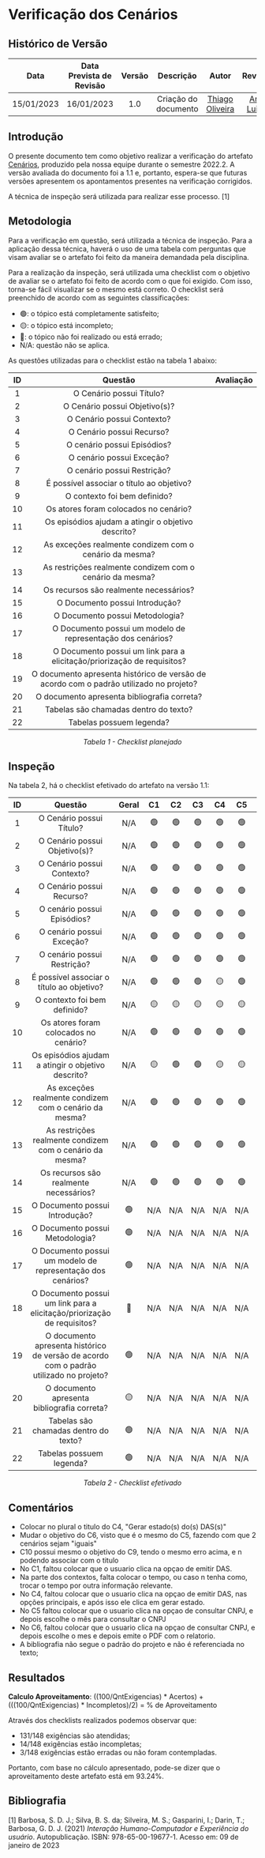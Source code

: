 # Verificação dos Cenários
## <a>Histórico de Versão</a>
|    Data    | Data Prevista de Revisão | Versão |      Descrição       |                     Autor                      |                  Revisor                   |
| :--------: | :----------------------: | :----: | :------------------: | :--------------------------------------------: | :----------------------------------------: |
| 15/01/2023 |        16/01/2023        |  1.0   | Criação do documento | [Thiago Oliveira](https://github.com/Thiab394) | [Ana Luiza](https://github.com/AnHoff) |

## <a>Introdução</a>
O presente documento tem como objetivo realizar a verificação do artefato [Cenários](../../../Tarefas/Cenario.md), produzido pela nossa equipe durante o semestre 2022.2. A versão avaliada do documento foi a 1.1 e, portanto, espera-se que futuras versões apresentem os apontamentos presentes na verificação corrigidos.

A técnica de inspeção será utilizada para realizar esse processo. [1]

## <a>Metodologia</a>
Para a verificação em questão, será utilizada a técnica de inspeção. Para a aplicação dessa técnica, haverá o uso de uma tabela com perguntas que visam avaliar se o artefato foi feito da maneira demandada pela disciplina. 

Para a realização da inspeção, será utilizada uma checklist com o objetivo de avaliar se o artefato foi feito de acordo com o que foi exigido. Com isso, torna-se fácil visualizar se o mesmo está correto. O checklist será preenchido de acordo com as seguintes classificações:

* 🟢: o tópico está completamente satisfeito;
* 🟡: o tópico está incompleto;
* 🔴: o tópico não foi realizado ou está errado;
* N/A: questão não se aplica.

As questões utilizadas para o checklist estão na tabela 1 abaixo:

<center>
  
|  ID   |                           Questão                           | Avaliação |
| :---: | :---------------------------------------------------------: | :---: | 
|   1   |                  O Cenário possui Título?                   | 
|   2   |                O Cenário possui Objetivo(s)?                | 
|   3   |                 O Cenário possui Contexto?                  |  
|   4   |                  O Cenário possui Recurso?                  |  
|   5   |                 O cenário possui Episódios?                 |  
|   6   |                  O cenário possui Exceção?                  |  
|   7   |                  O cenário possui Restrição?                |  
|   8   |          É possível associar o título ao objetivo?          |  
|   9   |                O contexto foi bem definido?                 |  
|   10  |            Os atores foram colocados no cenário?            |  
|  11   |     Os episódios ajudam a atingir o objetivo descrito?      |  
|  12   |     As exceções realmente condizem com o cenário da mesma?  |  
|  13   |    As restrições realmente condizem com o cenário da mesma? |  
|  14   |           Os recursos são realmente necessários?            |  
|  15   |               O Documento possui Introdução?                | 
|  16   |               O Documento possui Metodologia?               | 
|  17   | O Documento possui um modelo de representação dos cenários? | 
|  18   | O Documento possui um link para a elicitação/priorização de requisitos? |  
|  19   | O documento apresenta histórico de versão de acordo com o padrão utilizado no projeto?|   |
|  20   | O documento apresenta bibliografia correta?|   |
|  21   | Tabelas são chamadas dentro do texto?|   |
|  22   | Tabelas possuem legenda?|   |

*Tabela 1 - Checklist planejado*

</center>

## <a>Inspeção</a>

Na tabela 2, há o checklist efetivado do artefato na versão 1.1:

<center>

  
|  ID   |                           Questão                           | Geral |  C1   |  C2   |  C3   |  C4   |  C5   |  C6   |  C7   |  C8   |  C9   |  C10  |
| :---: | :---------------------------------------------------------: | :---: | :---: | :---: | :---: | :---: | :---: | :---: | :---: | :---: | :---: | :---: |
|   1   |                  O Cenário possui Título?                   |  N/A  |   🟢   |   🟢   |   🟢   |   🟢   |   🟢   |   🟢   |   🟢   |   🟢   |   🟢   |   🟢   |
|   2   |                O Cenário possui Objetivo(s)?                |  N/A  |   🟢   |   🟢   |   🟢   |   🟢   |   🟢   |   🟢   |   🟢   |   🟢   |   🟢   |   🟢   |
|   3   |                 O Cenário possui Contexto?                  |  N/A  |   🟢   |   🟢   |   🟢   |   🟢   |   🟢   |   🟢   |   🟢   |   🟢   |   🟢   |   🟢   |
|   4   |                  O Cenário possui Recurso?                  |  N/A  |   🟢   |   🟢   |   🟢   |   🟢   |   🟢   |   🟢   |   🟢   |   🟢   |   🟢   |   🟢   |
|   5   |                 O cenário possui Episódios?                 |  N/A  |   🟢   |   🟢   |   🟢   |   🟢   |   🟢   |   🟢   |   🟢   |   🟢   |   🟢   |   🟢   |
|   6   |                  O cenário possui Exceção?                  |  N/A  |   🟢   |   🟢   |   🟢   |   🟢   |   🟢   |   🟢   |   🟢   |   🟢   |   🟢   |   🟢   |
|   7   |                  O cenário possui Restrição?                |  N/A  |   🟢   |   🟢   |   🟢   |   🟢   |   🟢   |   🟢   |   🟢   |   🟢   |   🟢   |   🟢   |
|   8   |          É possível associar o título ao objetivo?          |  N/A  |   🟢   |   🟢   |   🟢   |   🟡   |   🟢   |   🔴   |   🟢   |   🟢   |   🟢   |   🔴   |
|   9   |                O contexto foi bem definido?                 |  N/A  |   🟡   |   🟡   |   🟡   |   🟡   |   🟡   |   🟡   |   🟡   |   🟡   |   🟡   |   🟡   |
|   10  |            Os atores foram colocados no cenário?            |  N/A  |   🟢   |   🟢   |   🟢   |   🟢   |   🟢   |   🟢   |   🟢   |   🟢   |   🟢   |   🟢   |
|  11   |     Os episódios ajudam a atingir o objetivo descrito?      |  N/A  |   🟡   |   🟢   |   🟢   |   🟡   |   🟡   |   🟡   |   🟢   |   🟢   |   🟢   |   🟢   |
|  12   |     As exceções realmente condizem com o cenário da mesma?  |  N/A  |   🟢   |   🟢   |   🟢   |   🟢   |   🟢   |   🟢   |   🟢   |   🟢   |   🟢   |   🟢   |
|  13   |    As restrições realmente condizem com o cenário da mesma? |  N/A  |   🟢   |   🟢   |   🟢   |   🟢   |   🟢   |   🟢   |   🟢   |   🟢   |   🟢   |   🟢   |
|  14   |           Os recursos são realmente necessários?            |  N/A  |   🟢   |   🟢   |   🟢   |   🟢   |   🟢   |   🟢   |   🟢   |   🟢   |   🟢   |   🟢   |
|  15   |               O Documento possui Introdução?                |   🟢   |  N/A  |  N/A  |  N/A  |  N/A  |  N/A  |  N/A  |  N/A  |  N/A  |  N/A  |  N/A  |
|  16   |               O Documento possui Metodologia?               |   🟢   |  N/A  |  N/A  |  N/A  |  N/A  |  N/A  |  N/A  |  N/A  |  N/A  |  N/A  |  N/A  |
|  17   | O Documento possui um modelo de representação dos cenários? |   🟢   |  N/A  |  N/A  |  N/A  |  N/A  |  N/A  |  N/A  |  N/A  |  N/A  |  N/A  |  N/A  |
|  18   | O Documento possui um link para a elicitação/priorização de requisitos? |   🔴   |  N/A  |  N/A  |  N/A  |  N/A  |  N/A  |  N/A  |  N/A  |  N/A  |  N/A  |  N/A  |
|  19   | O documento apresenta histórico de versão de acordo com o padrão utilizado no projeto?|   🟢   |  N/A  |  N/A  |  N/A  |  N/A  |  N/A  |  N/A  |  N/A  |  N/A  |  N/A  |  N/A  |
|  20   | O documento apresenta bibliografia correta?|   🟡   |  N/A  |  N/A  |  N/A  |  N/A  |  N/A  |  N/A  |  N/A  |  N/A  |  N/A  |  N/A  |
|  21   | Tabelas são chamadas dentro do texto?|   🟢  |  N/A  |  N/A  |  N/A  |  N/A  |  N/A  |  N/A  |  N/A  |  N/A  |  N/A  |  N/A  |
|  22   | Tabelas possuem legenda?|   🟢   |  N/A  |  N/A  |  N/A  |  N/A  |  N/A  |  N/A  |  N/A  |  N/A  |  N/A  |  N/A  |
  
*Tabela 2 - Checklist efetivado*

</center>

## <a>Comentários</a>

* Colocar no plural o titulo do C4, "Gerar estado(s) do(s) DAS(s)"
* Mudar o objetivo do C6, visto que é o mesmo do C5, fazendo com que 2 cenários sejam "iguais"
* C10 possui mesmo o objetivo do C9, tendo o mesmo erro acima, e n podendo associar com o titulo
* No C1, faltou colocar que o usuario clica na opçao de emitir DAS.
* Na parte dos contextos, falta colocar o tempo, ou caso n tenha como, trocar o tempo por outra informação relevante.
* No C4, faltou colocar que o usuario clica na opçao de emitir DAS, nas opções principais, e após isso ele clica em gerar estado.
* No C5 faltou colocar que o usuario clica na opçao de consultar CNPJ, e depois escolhe o mês para consultar o CNPJ
* No C6, faltou colocar que o usuario clica na opçao de consultar CNPJ, e depois escolhe o mes e depois emite o PDF com o relatorio.
* A bibliografia não segue o padrão do projeto e não é referenciada no texto;

## <a>Resultados</a>
<a>**Calculo Aproveitamento**</a>: ((100/QntExigencias) * Acertos) + (((100/QntExigencias) * Incompletos)/2) = % de Aproveitamento

Através dos checklists realizados podemos observar que:

* 131/148 exigências são atendidas;
* 14/148 exigências estão incompletas;
* 3/148 exigências estão erradas ou não foram contempladas.

Portanto, com base no cálculo apresentado, pode-se dizer que o aproveitamento deste artefato está em 93.24%.

## <a>Bibliografia</a>

[1] Barbosa, S. D. J.; Silva, B. S. da; Silveira, M. S.; Gasparini, I.; Darin, T.; Barbosa, G. D. J. (2021) _Interação Humano-Computador e Experiência do usuário_. Autopublicação. ISBN: 978-65-00-19677-1. Acesso em: 09 de janeiro de 2023
